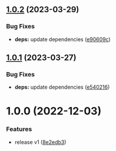 ## [1.0.2](https://github.com/maxgfr/huge-async-storage/compare/v1.0.1...v1.0.2) (2023-03-29)


### Bug Fixes

* **deps:** update dependencies ([e90609c](https://github.com/maxgfr/huge-async-storage/commit/e90609c43957e945eb52aaeca2ba09ee33dfc9d9))

## [1.0.1](https://github.com/maxgfr/huge-async-storage/compare/v1.0.0...v1.0.1) (2023-03-27)


### Bug Fixes

* **deps:** update dependencies ([e540216](https://github.com/maxgfr/huge-async-storage/commit/e54021618abaec372adbf4a94ed89f3c338f82d1))

# 1.0.0 (2022-12-03)


### Features

* release v1 ([8e2edb3](https://github.com/maxgfr/huge-async-storage/commit/8e2edb3bec249e678c2336baf0a1267844d60763))
